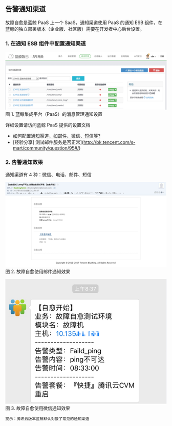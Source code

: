 ## 告警通知渠道

故障自愈是蓝鲸 PaaS 上一个 SaaS，通知渠道使用 PaaS 的通知 ESB 组件，在蓝鲸的独立部署版本（企业版、社区版）需要在开发者中心后台设置。

### 1. 在通知 ESB 组件中配置通知渠道
![](media/15360429835999.jpg)
图 1. 蓝鲸集成平台（PaaS）的消息管理通知设置

详细设置请访问蓝鲸 PaaS 提供的设置文档

- [如何配置通知渠道，如邮件、微信、短信等?](http://docs.bk.tencent.com/product_white_paper/paas/CaseScenario.html#noticeWay)
- [经验分享] 测试邮件服务是否正常](http://bk.tencent.com/s-mart/community/question/95#/)


### 2. 告警通知效果 
通知渠道有 4 种：微信、电话、邮件、短信

![](media/14955057653750.jpg)
图 2. 故障自愈使用邮件通知效果


![-w424](media/14955061074598.jpg)
图 3. 故障自愈使用微信通知效果


```plain
提示：腾讯云版本蓝鲸默认对接了常见的通知渠道
```

